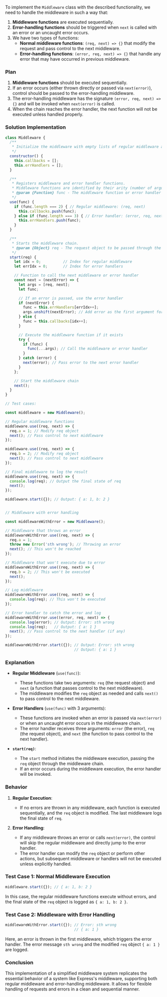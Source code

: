 To implement the `Middleware` class with the described functionality, we need to handle the middleware in such a way that:

1. **Middleware functions** are executed sequentially.
2. **Error-handling functions** should be triggered when `next` is called with an error or an uncaught error occurs.
3. We have two types of functions:
   - **Normal middleware functions**: `(req, next) => {}` that modify the request and pass control to the next middleware.
   - **Error-handling functions**: `(error, req, next) => {}` that handle any error that may have occurred in previous middleware.

### **Plan**

1. **Middleware functions** should be executed sequentially.
2. If an error occurs (either thrown directly or passed via `next(error)`), control should be passed to the error-handling middleware.
3. The error-handling middleware has the signature `(error, req, next) => {}` and will be invoked when `next(error)` is called.
4. When the chain reaches the error handler, the next function will not be executed unless handled properly.

### **Solution Implementation**

```javascript
class Middleware {
  /**
   * Initialize the middleware with empty lists of regular middleware and error handlers.
   */
  constructor() {
    this.callbacks = [];
    this.errHandlers = [];
  }

  /**
   * Registers middleware and error handler functions.
   * Middleware functions are identified by their arity (number of arguments).
   * @param {Function} func - The middleware function or error handler
   */
  use(func) {
    if (func.length === 2) { // Regular middleware: (req, next)
      this.callbacks.push(func);
    } else if (func.length === 3) { // Error handler: (error, req, next)
      this.errHandlers.push(func);
    }
  }

  /**
   * Starts the middleware chain.
   * @param {Object} req - The request object to be passed through the middleware chain
   */
  start(req) {
    let idx = 0;          // Index for regular middleware
    let errIdx = 0;       // Index for error handlers

    // Function to call the next middleware or error handler
    const next = (nextError) => {
      let args = [req, next];
      let func;

      // If an error is passed, use the error handler
      if (nextError) {
        func = this.errHandlers[errIdx++];
        args.unshift(nextError); // Add error as the first argument for error handler
      } else {
        func = this.callbacks[idx++];
      }

      // Execute the middleware function if it exists
      try {
        if (func) {
          func(...args); // Call the middleware or error handler
        }
      } catch (error) {
        next(error); // Pass error to the next error handler
      }
    };

    // Start the middleware chain
    next();
  }
}

// Test cases:

const middleware = new Middleware();

// Regular middleware functions
middleware.use((req, next) => {
  req.a = 1; // Modify req object
  next(); // Pass control to next middleware
});

middleware.use((req, next) => {
  req.b = 2; // Modify req object
  next(); // Pass control to next middleware
});

// Final middleware to log the result
middleware.use((req, next) => {
  console.log(req); // Output the final state of req
  next();
});

middleware.start({}); // Output: { a: 1, b: 2 }


// Middleware with error handling

const middlewareWithError = new Middleware();

// Middleware that throws an error
middlewareWithError.use((req, next) => {
  req.a = 1;
  throw new Error('sth wrong'); // Throwing an error
  next(); // This won't be reached
});

// Middleware that won't execute due to error
middlewareWithError.use((req, next) => {
  req.b = 2; // This won't be executed
  next();
});

// Log middleware
middlewareWithError.use((req, next) => {
  console.log(req); // This won't be executed
});

// Error handler to catch the error and log
middlewareWithError.use((error, req, next) => {
  console.log(error); // Output: Error: sth wrong
  console.log(req);   // Output: { a: 1 }
  next(); // Pass control to the next handler (if any)
});

middlewareWithError.start({}); // Output: Error: sth wrong
                               // Output: { a: 1 }
```

### **Explanation**

- **Regular Middleware** (`use(func)`):
  - These functions take two arguments: `req` (the request object) and `next` (a function that passes control to the next middleware).
  - The middleware modifies the `req` object as needed and calls `next()` to pass control to the next middleware.
  
- **Error Handlers** (`use(func)` with 3 arguments):
  - These functions are invoked when an error is passed via `next(error)` or when an uncaught error occurs in the middleware chain.
  - The error handler receives three arguments: `error` (the error), `req` (the request object), and `next` (the function to pass control to the next handler).

- **`start(req)`**:
  - The `start` method initiates the middleware execution, passing the `req` object through the middleware chain.
  - If an error occurs during the middleware execution, the error handler will be invoked.

### **Behavior**

1. **Regular Execution**:
   - If no errors are thrown in any middleware, each function is executed sequentially, and the `req` object is modified. The last middleware logs the final state of `req`.
   
2. **Error Handling**:
   - If any middleware throws an error or calls `next(error)`, the control will skip the regular middleware and directly jump to the error handler.
   - The error handler can modify the `req` object or perform other actions, but subsequent middleware or handlers will not be executed unless explicitly handled.

### **Test Case 1: Normal Middleware Execution**

```javascript
middleware.start({}); // { a: 1, b: 2 }
```

In this case, the regular middleware functions execute without errors, and the final state of the `req` object is logged as `{ a: 1, b: 2 }`.

### **Test Case 2: Middleware with Error Handling**

```javascript
middlewareWithError.start({}); // Error: sth wrong
                               // { a: 1 }
```

Here, an error is thrown in the first middleware, which triggers the error handler. The error message `sth wrong` and the modified `req` object `{ a: 1 }` are logged.

### **Conclusion**

This implementation of a simplified middleware system replicates the essential behavior of a system like Express's middleware, supporting both regular middleware and error-handling middleware. It allows for flexible handling of requests and errors in a clean and sequential manner.